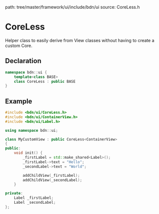 path: tree/master/framework/ui/include/bdn/ui
source: CoreLess.h

# CoreLess

Helper class to easily derive from View classes without having to create a custom Core.

## Declaration

```C++
namespace bdn::ui {
	template<class BASE>
	class CoreLess : public BASE
}
```

## Example

```C++
#include <bdn/ui/CoreLess.h>
#include <bdn/ui/ContainerView.h>
#include <bdn/ui/Label.h>

using namespace bdn::ui;

class MyCustomView : public CoreLess<ContainerView>
{
public:
	void init() {
		_firstLabel = std::make_shared<Label>();
		_firstLabel->text = "Hello";
		_secondLabel->text = "World";

		addChildView(_firstLabel);
		addChildView(_secondLabel);
	}

private:
	Label _firstLabel;
	Label _secondLabel;
};
```